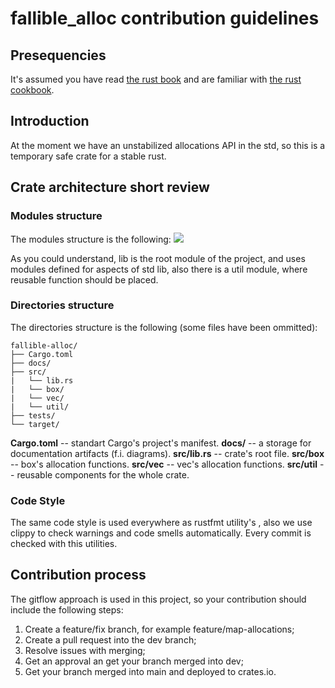 # fallible_alloc contribution guidelines

## Presequencies

It's assumed you have read [the rust book](https://doc.rust-lang.org/book/) and are familiar with [the rust cookbook](https://rust-lang-nursery.github.io/rust-cookbook/).

## Introduction

At the moment we have an unstabilized allocations API in the std, so this is a temporary safe crate for a stable rust.

## Crate architecture short review

### Modules structure

The modules structure is the following:
![](123)

As you could understand, lib is the root module of the project,
and uses modules defined for aspects of std lib, also there is a util module,
where reusable function should be placed.

### Directories structure

The directories structure is the following (some files have been ommitted):
```
fallible-alloc/
├── Cargo.toml
├── docs/
├── src/
|   └── lib.rs
|   └── box/
|   └── vec/ 
|   └── util/
├── tests/
└── target/
```

**Cargo.toml** -- standart Cargo's project's manifest. 
**docs/** -- a storage for documentation artifacts (f.i. diagrams). 
**src/lib.rs** -- crate's root file. 
**src/box** -- box's allocation functions. 
**src/vec** -- vec's allocation functions. 
**src/util** -- reusable components for the whole crate. 

### Code Style

The same code style is used everywhere as rustfmt utility's , also we use clippy to check warnings and code smells automatically.
Every commit is checked with this utilities.

## Contribution process

The gitflow approach is used in this project, so
your contribution should include the following steps:
1. Create a feature/fix branch, for example feature/map-allocations;
2. Create a pull request into the dev branch;
3. Resolve issues with merging;
4. Get an approval an get your branch merged into dev;
5. Get your branch merged into main and deployed to crates.io.
